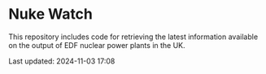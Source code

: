 # Nuke Watch

This repository includes code for retrieving the latest information available on the output of EDF nuclear power plants in the UK.

Last updated: 2024-11-03 17:08